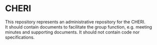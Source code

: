 
# CHERI

This repository represents an administrative repository for the CHERI.  
It should contain documents to facilitate the group function, e.g. meeting minutes and supporting documents.
It should not contain code nor specifications.

